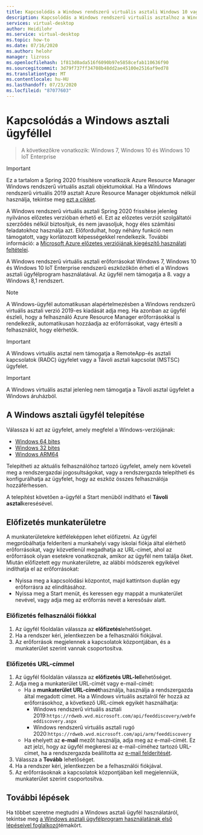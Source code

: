 ```yaml
---
title: Kapcsolódás a Windows rendszerű virtuális asztali Windows 10 vagy 7-es verzióhoz – Azure
description: Kapcsolódás a Windows rendszerű virtuális asztalhoz a Windows asztali ügyfélprogram használatával.
services: virtual-desktop
author: Heidilohr
ms.service: virtual-desktop
ms.topic: how-to
ms.date: 07/16/2020
ms.author: helohr
manager: lizross
ms.openlocfilehash: 1f813d0ada516f6090b97e5858cefab110636f90
ms.sourcegitcommit: 3d79f737ff34708b48dd2ae45100e2516af9ed78
ms.translationtype: MT
ms.contentlocale: hu-HU
ms.lasthandoff: 07/23/2020
ms.locfileid: "87077603"
---
```

# <a name="connect-with-the-windows-desktop-client"></a>Kapcsolódás a Windows asztali ügyféllel

> A következőkre vonatkozik: Windows 7, Windows 10 és Windows 10 IoT Enterprise

>[!IMPORTANT]
>Ez a tartalom a Spring 2020 frissítésre vonatkozik Azure Resource Manager Windows rendszerű virtuális asztali objektumokkal. Ha a Windows rendszerű virtuális 2019 asztalt Azure Resource Manager objektumok nélkül használja, tekintse meg [ezt a cikket](./virtual-desktop-fall-2019/connect-windows-7-10-2019.md).
>
> A Windows rendszerű virtuális asztali Spring 2020 frissítése jelenleg nyilvános előzetes verzióban érhető el. Ezt az előzetes verziót szolgáltatói szerződés nélkül biztosítjuk, és nem javasoljuk, hogy éles számítási feladatokhoz használja azt. Előfordulhat, hogy néhány funkció nem támogatott, vagy korlátozott képességekkel rendelkezik.
> További információ: a [Microsoft Azure előzetes verziójának kiegészítő használati feltételei](https://azure.microsoft.com/support/legal/preview-supplemental-terms/).

A Windows rendszerű virtuális asztali erőforrásokat Windows 7, Windows 10 és Windows 10 IoT Enterprise rendszerű eszközökön érheti el a Windows asztali ügyfélprogram használatával. Az ügyfél nem támogatja a 8. vagy a Windows 8,1 rendszert.

>[!NOTE]
>A Windows-ügyfél automatikusan alapértelmezésben a Windows rendszerű virtuális asztali verzió 2019-es kiadását adja meg. Ha azonban az ügyfél észleli, hogy a felhasználó Azure Resource Manager erőforrásokkal is rendelkezik, automatikusan hozzáadja az erőforrásokat, vagy értesíti a felhasználót, hogy elérhetők.

> [!IMPORTANT]
> A Windows virtuális asztal nem támogatja a RemoteApp-és asztali kapcsolatok (RADC) ügyfelet vagy a Távoli asztali kapcsolat (MSTSC) ügyfelet.

> [!IMPORTANT]
> A Windows virtuális asztal jelenleg nem támogatja a Távoli asztal ügyfelet a Windows áruházból.

## <a name="install-the-windows-desktop-client"></a>A Windows asztali ügyfél telepítése

Válassza ki azt az ügyfelet, amely megfelel a Windows-verziójának:

- [Windows 64 bites](https://go.microsoft.com/fwlink/?linkid=2068602)
- [Windows 32 bites](https://go.microsoft.com/fwlink/?linkid=2098960)
- [Windows ARM64](https://go.microsoft.com/fwlink/?linkid=2098961)

Telepítheti az aktuális felhasználóhoz tartozó ügyfelet, amely nem követeli meg a rendszergazdai jogosultságokat, vagy a rendszergazda telepítheti és konfigurálhatja az ügyfelet, hogy az eszköz összes felhasználója hozzáférhessen.

A telepítést követően a-ügyfél a Start menüből indítható el **Távoli asztal**keresésével.

## <a name="subscribe-to-a-workspace"></a>Előfizetés munkaterületre

A munkaterületekre kétféleképpen lehet előfizetni. Az ügyfél megpróbálhatja felderíteni a munkahelyi vagy iskolai fiókja által elérhető erőforrásokat, vagy közvetlenül megadhatja az URL-címet, ahol az erőforrások olyan esetekre vonatkoznak, amikor az ügyfél nem találja őket. Miután előfizetett egy munkaterületre, az alábbi módszerek egyikével indíthatja el az erőforrásokat:

- Nyissa meg a kapcsolódási központot, majd kattintson duplán egy erőforrásra az elindításához.
- Nyissa meg a Start menüt, és keressen egy mappát a munkaterület nevével, vagy adja meg az erőforrás nevét a keresősáv alatt.

### <a name="subscribe-with-a-user-account"></a>Előfizetés felhasználói fiókkal

1. Az ügyfél főoldalán válassza az **előfizetés**lehetőséget.
2. Ha a rendszer kéri, jelentkezzen be a felhasználói fiókjával.
3. Az erőforrások megjelennek a kapcsolatok központjában, és a munkaterület szerint vannak csoportosítva.

### <a name="subscribe-with-a-url"></a>Előfizetés URL-címmel

1. Az ügyfél főoldalán válassza az **előfizetés URL-lel**lehetőséget.
2. Adja meg a munkaterület URL-címét vagy e-mail-címét:
   - Ha a **munkaterület URL-címét**használja, használja a rendszergazda által megadott címet. Ha a Windows virtuális asztalról fér hozzá az erőforrásokhoz, a következő URL-címek egyikét használhatja:
     - Windows rendszerű virtuális asztali 2019:`https://rdweb.wvd.microsoft.com/api/feeddiscovery/webfeeddiscovery.aspx`
     - Windows rendszerű virtuális asztali rugó 2020:`https://rdweb.wvd.microsoft.com/api/arm/feeddiscovery`
   - Ha ehelyett az **e-mail** mezőt használja, adja meg az e-mail-címét. Ez azt jelzi, hogy az ügyfél megkeresi az e-mail-címéhez tartozó URL-címet, ha a rendszergazda beállította az [e-mail felderítését](/windows-server/remote/remote-desktop-services/rds-email-discovery).
3. Válassza a **Tovább** lehetőséget.
4. Ha a rendszer kéri, jelentkezzen be a felhasználói fiókjával.
5. Az erőforrásoknak a kapcsolatok központjában kell megjelenniük, munkaterület szerint csoportosítva.

## <a name="next-steps"></a>További lépések

Ha többet szeretne megtudni a Windows asztali ügyfél használatáról, tekintse meg [a Windows asztali ügyfélprogram használatának első lépéseivel foglalkozó](/windows-server/remote/remote-desktop-services/clients/windowsdesktop/)témakört.
